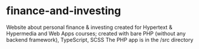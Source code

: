 # finance-and-investing
Website about personal finance & investing created for Hypertext & Hypermedia and Web Apps courses; created with bare PHP (without any backend framework), TypeScript, SCSS
The PHP app is in the /src directory
